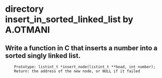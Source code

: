 # directory insert_in_sorted_linked_list by A.OTMANI
## Write a function in C that inserts a number into a sorted singly linked list.
        Prototype: listint_t *insert_node(listint_t **head, int number);
        Return: the address of the new node, or NULL if it failed
